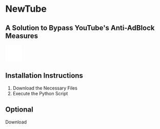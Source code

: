 # NewTube

## A Solution to Bypass YouTube's Anti-AdBlock Measures

<img src="./static/logo.png" alt="Logo" width="50" height="50">

## Installation Instructions

1. Download the Necessary Files
2. Execute the Python Script


## Optional 

Download 
